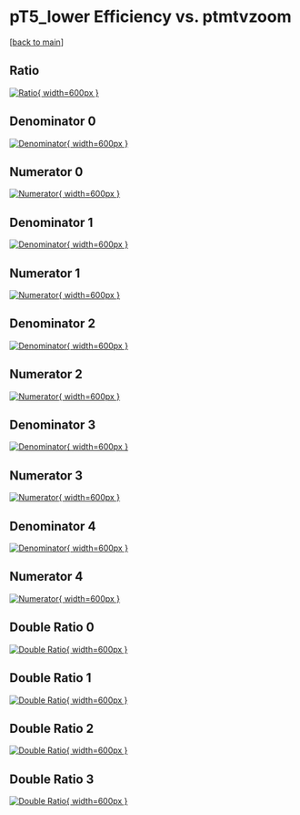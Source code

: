 # pT5_lower Efficiency vs. ptmtvzoom

[[back to main](./)]



## Ratio

[![Ratio](../mtv/var/pT5_lower_loweta_13_-1_eff_ptmtvzoom.png){ width=600px }](../mtv/var/pT5_lower_loweta_13_-1_eff_ptmtvzoom.pdf)

## Denominator 0

[![Denominator](../mtv/den/pT5_lower_loweta_13_-1_eff_ptmtvzoom_den0.png){ width=600px }](../mtv/den/pT5_lower_loweta_13_-1_eff_ptmtvzoom_den0.pdf)

## Numerator 0

[![Numerator](../mtv/num/pT5_lower_loweta_13_-1_eff_ptmtvzoom_num0.png){ width=600px }](../mtv/num/pT5_lower_loweta_13_-1_eff_ptmtvzoom_num0.pdf)

## Denominator 1

[![Denominator](../mtv/den/pT5_lower_loweta_13_-1_eff_ptmtvzoom_den1.png){ width=600px }](../mtv/den/pT5_lower_loweta_13_-1_eff_ptmtvzoom_den1.pdf)

## Numerator 1

[![Numerator](../mtv/num/pT5_lower_loweta_13_-1_eff_ptmtvzoom_num1.png){ width=600px }](../mtv/num/pT5_lower_loweta_13_-1_eff_ptmtvzoom_num1.pdf)

## Denominator 2

[![Denominator](../mtv/den/pT5_lower_loweta_13_-1_eff_ptmtvzoom_den2.png){ width=600px }](../mtv/den/pT5_lower_loweta_13_-1_eff_ptmtvzoom_den2.pdf)

## Numerator 2

[![Numerator](../mtv/num/pT5_lower_loweta_13_-1_eff_ptmtvzoom_num2.png){ width=600px }](../mtv/num/pT5_lower_loweta_13_-1_eff_ptmtvzoom_num2.pdf)

## Denominator 3

[![Denominator](../mtv/den/pT5_lower_loweta_13_-1_eff_ptmtvzoom_den3.png){ width=600px }](../mtv/den/pT5_lower_loweta_13_-1_eff_ptmtvzoom_den3.pdf)

## Numerator 3

[![Numerator](../mtv/num/pT5_lower_loweta_13_-1_eff_ptmtvzoom_num3.png){ width=600px }](../mtv/num/pT5_lower_loweta_13_-1_eff_ptmtvzoom_num3.pdf)

## Denominator 4

[![Denominator](../mtv/den/pT5_lower_loweta_13_-1_eff_ptmtvzoom_den4.png){ width=600px }](../mtv/den/pT5_lower_loweta_13_-1_eff_ptmtvzoom_den4.pdf)

## Numerator 4

[![Numerator](../mtv/num/pT5_lower_loweta_13_-1_eff_ptmtvzoom_num4.png){ width=600px }](../mtv/num/pT5_lower_loweta_13_-1_eff_ptmtvzoom_num4.pdf)

## Double Ratio 0

[![Double Ratio](../mtv/ratio/pT5_lower_loweta_13_-1_eff_ptmtvzoom_ratio0.png){ width=600px }](../mtv/ratio/pT5_lower_loweta_13_-1_eff_ptmtvzoom_ratio0.pdf)

## Double Ratio 1

[![Double Ratio](../mtv/ratio/pT5_lower_loweta_13_-1_eff_ptmtvzoom_ratio1.png){ width=600px }](../mtv/ratio/pT5_lower_loweta_13_-1_eff_ptmtvzoom_ratio1.pdf)

## Double Ratio 2

[![Double Ratio](../mtv/ratio/pT5_lower_loweta_13_-1_eff_ptmtvzoom_ratio2.png){ width=600px }](../mtv/ratio/pT5_lower_loweta_13_-1_eff_ptmtvzoom_ratio2.pdf)

## Double Ratio 3

[![Double Ratio](../mtv/ratio/pT5_lower_loweta_13_-1_eff_ptmtvzoom_ratio3.png){ width=600px }](../mtv/ratio/pT5_lower_loweta_13_-1_eff_ptmtvzoom_ratio3.pdf)

